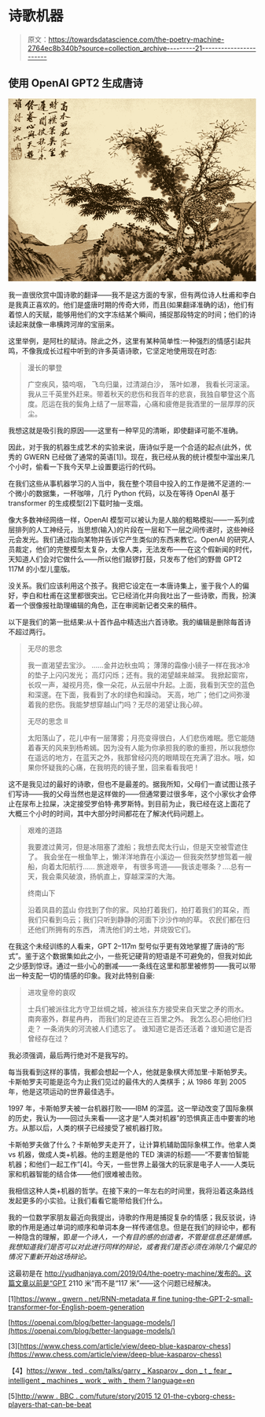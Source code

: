 # 诗歌机器

> 原文：<https://towardsdatascience.com/the-poetry-machine-2764ec8b340b?source=collection_archive---------21----------------------->

## 使用 OpenAI GPT2 生成唐诗

![](img/05919ba6f41caa8156a1df849a381229.png)

我一直很欣赏中国诗歌的翻译——我不是这方面的专家，但有两位诗人杜甫和李白是我真正喜欢的。他们是盛唐时期的传奇大师，而且(如果翻译准确的话)，他们有着惊人的天赋，能够用他们的文字冻结某个瞬间，捕捉那段特定的时间；他们的诗读起来就像一串横跨河岸的宝丽来。

这里举例，是阿杜的赋诗。除此之外，这里有某种简单性:一种强烈的情感引起共鸣，不像我成长过程中听到的许多英语诗歌，它坚定地使用现在时态:

> 漫长的攀登
> 
> 广空疾风，猿呜咽，
> 飞鸟归巢，过清湖白沙，
> 落叶如瀑，
> 我看长河滚滚。我从三千英里外赶来。带着秋天的悲伤和我百年的悲哀，我独自攀登这个高度。厄运在我的鬓角上结了一层寒霜，心痛和疲倦是我酒里的一层厚厚的灰尘。

我想这就是吸引我的原因——这里有一种罕见的清晰，即使翻译可能不准确。

因此，对于我的机器生成艺术的实验来说，唐诗似乎是一个合适的起点(此外，优秀的 GWERN 已经做了通常的英语[1])。现在，我已经从我的统计模型中溜出来几个小时，偷看一下我今天早上设置要运行的代码。

在我们这些从事机器学习的人当中，我在整个项目中投入的工作是微不足道的:一个微小的数据集，一杯咖啡，几行 Python 代码，以及在等待 OpenAI 基于 transformer 的生成模型[2]下载时抽一支烟。

像大多数神经网络一样，OpenAI 模型可以被认为是人脑的粗略模拟——一系列成层排列的人工神经元，当思想(输入)的片段在一层和下一层之间传递时，这些神经元会发光。我们通过指向某物并告诉它产生类似的东西来教它。OpenAI 的研究人员裁定，他们的完整模型太复杂，太像人类，无法发布——在这个假新闻的时代，天知道人们会对它做什么——所以他们敲锣打鼓，只发布了他们的野兽 GPT2 117M 的小型儿童版。

没关系。我们应该利用这个孩子。我把它设定在一本唐诗集上，鉴于我个人的偏好，李白和杜甫在这里都很突出。它已经消化并向我吐出了一些诗歌，而我，扮演着一个很像报社助理编辑的角色，正在审阅新记者交来的稿件。

以下是我们的第一批结果:从十首作品中精选出六首诗歌。我的编辑是删除每首诗不超过两行。

> 无尽的思念
> 
> 我一直渴望去宝沙。
> ……金井边秋虫鸣；
> 薄薄的霜像小镜子一样在我冰冷的垫子上闪闪发光；
> 高灯闪烁；还有。我的渴望越来越深。
> 我掀起窗帘，长叹一声，凝视月亮，像一朵花，从云层中升起。上面，我看到天空的蓝色和深邃。在下面，我看到了水的绿色和躁动。
> 天高，地广；他们之间弥漫着我的悲伤。我能梦想穿越山门吗？无尽的渴望让我心碎。
> 
> 无尽的思念 II
> 
> 太阳落山了，花儿中有一层薄雾；月亮变得很白，人们悲伤难眠。愿它能随着春天的风来到杨希嫣。因为没有人能为你承担我的歌的重担，所以我想你在遥远的地方，在蓝天之外，我那曾经闪亮的眼睛现在充满了泪水。哦，如果你怀疑我的心痛，在我明亮的镜子里，回来看看我吧！

这不是我见过的最好的诗歌，但也不是最差的。据我所知，父母们一直试图让孩子们写诗——我的父母当然也是这样做的——但通常要过很多年，这个小家伙才会停止在尿布上拉屎，决定接受罗伯特·弗罗斯特。到目前为止，我已经在这上面花了大概三个小时的时间，其中大部分时间都花在了解决代码问题上。

> 艰难的道路
> 
> 我要渡过黄河，但是冰阻塞了渡船；我想去爬太行山，但是天空被雪遮住了。
> 我会坐在一根鱼竿上，懒洋洋地靠在小溪边—
> 但我突然梦想驾着一艘船，向着太阳航行……
> 旅途艰辛，
> 有很多弯道——我该走哪条？….总有一天，我会乘风破浪，扬帆直上，穿越深深的大海。
> 
> 终南山下
> 
> 沿着凤县的蓝山
> 你找到了你的家。风拍打着我们，拍打着我们的耳朵，而我们只看到乌云；我们只听到静静的河面下沙沙作响的草。
> 农民们都在归还他们所拥有的东西，
> 清洗他们的土地，并烧毁它们。

在我这个未经训练的人看来，GPT 2–117m 型号似乎更有效地掌握了唐诗的“形式”。鉴于这个数据集如此之小，一些死记硬背的短语是不可避免的，但我对如此之少感到惊讶。通过一些小心的删减——一条线在这里和那里被修剪——我可以带出一种支配一切的情感的印象。我对此特别自豪:

> 进攻皇帝的哀叹
> 
> 士兵们被派往北方守卫丝绸之城，被派往东方接受来自天堂之矛的雨水。
> 南奔塞外，群星冉冉，
> 而我们的足迹在三百里之外。
> 我怎么忍心把他们扫走？
> 一条消失的河流被人们遗忘了。
> 谁知道它是否还活着？谁知道它是否曾经存在过？

我必须强调，最后两行绝对不是我写的。

每当我看到这样的事情，我都会想起一个人，他就是象棋大师加里·卡斯帕罗夫。卡斯帕罗夫可能是迄今为止我们见过的最伟大的人类棋手；从 1986 年到 2005 年，他是这项运动的世界最佳选手。

1997 年，卡斯帕罗夫被一台机器打败——IBM 的深蓝。这一举动改变了国际象棋的历史，我认为——回过头来看——这才是“人类对机器”的恐惧真正击中要害的地方。从那以后，人类的棋子已经接受了被机器打败。

卡斯帕罗夫做了什么？卡斯帕罗夫走开了，让计算机辅助国际象棋工作。他拿人类 vs 机器，做成人类+机器。他的主题是他的 TED 演讲的标题——“不要害怕智能机器；和他们一起工作”[4]。今天，一些世界上最强大的玩家是电子人——人类玩家和机器智能的结合体——他们很难被击败。

我相信这种人类+机器的哲学。在接下来的一年左右的时间里，我将沿着这条路线发起更多的小实验。让我们看看它能带给我们什么。

我的一位数学家朋友最近向我提出，诗歌的作用是捕捉复杂的情感；我反驳说，诗歌的作用是通过单词的顺序和单词本身一样传递信息。但是在我们的辩论中，都有一种隐含的理解，即*是一个诗人，一个有目的感的创造者，不管是信息还是情感。我想知道我们是否可以对此进行同样的辩论，或者我们是否必须在消除几个偏见的情况下重新开始这场辩论。*

这最初是在 http://yudhanjaya.com/2019/04/the-poetry-machine/发布的。这篇文章以前是“GPT 2110 米”而不是“117 米”——这个问题已经解决。

[1][https://www . gwern . net/RNN-metadata # fine tuning-the-GPT-2-small-transformer-for-English-poem-generation](https://www.gwern.net/RNN-metadata#finetuning-the-gpt-2-small-transformer-for-english-poetry-generation)

[https://openai.com/blog/better-language-models/](https://openai.com/blog/better-language-models/)

[3][https://www.chess.com/article/view/deep-blue-kasparov-chess](https://www.chess.com/article/view/deep-blue-kasparov-chess)

【4】[https://www . ted . com/talks/garry _ Kasparov _ don _ t _ fear _ intelligent _ machines _ work _ with _ them？language=en](https://www.ted.com/talks/garry_kasparov_don_t_fear_intelligent_machines_work_with_them?language=en)

[5][http://www . BBC . com/future/story/2015 12 01-the-cyborg-chess-players-that-can-be-beat](http://www.bbc.com/future/story/20151201-the-cyborg-chess-players-that-cant-be-beaten)